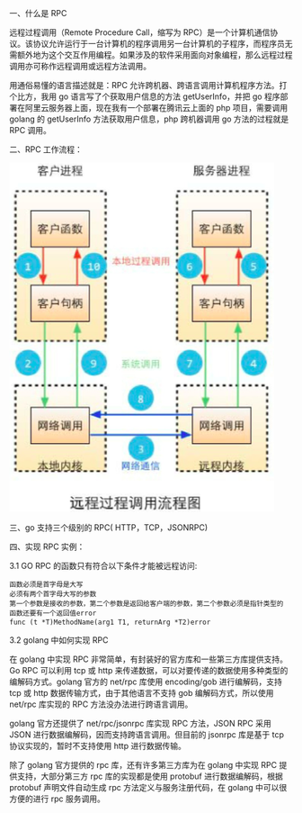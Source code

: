 一、什么是 RPC

远程过程调用（Remote Procedure Call，缩写为 RPC）是一个计算机通信协议。该协议允许运行于一台计算机的程序调用另一台计算机的子程序，而程序员无需额外地为这个交互作用编程。如果涉及的软件采用面向对象编程，那么远程过程调用亦可称作远程调用或远程方法调用。

用通俗易懂的语言描述就是：RPC 允许跨机器、跨语言调用计算机程序方法。打个比方，我用 go 语言写了个获取用户信息的方法 getUserInfo，并把 go 程序部署在阿里云服务器上面，现在我有一个部署在腾讯云上面的 php 项目，需要调用 golang 的 getUserInfo 方法获取用户信息，php 跨机器调用 go 方法的过程就是 RPC 调用。

二、RPC 工作流程：

![img](../../../images/RPC工作流程.png)

三、go 支持三个级别的 RPC( HTTP，TCP，JSONRPC)

四、实现 RPC 实例：

3.1 GO RPC 的函数只有符合以下条件才能被远程访问:

    函数必须是首字母是大写
    必须有两个首字母大写的参数
    第一个参数是接收的参数，第二个参数是返回给客户端的参数，第二个参数必须是指针类型的
    函数还要有一个返回值error
    func (t *T)MethodName(arg1 T1, returnArg *T2)error

3.2 golang 中如何实现 RPC

在 golang 中实现 RPC 非常简单，有封装好的官方库和一些第三方库提供支持。Go RPC 可以利用 tcp 或 http 来传递数据，可以对要传递的数据使用多种类型的编解码方式。golang 官方的 net/rpc 库使用 encoding/gob 进行编解码，支持 tcp 或 http 数据传输方式，由于其他语言不支持 gob 编解码方式，所以使用 net/rpc 库实现的 RPC 方法没办法进行跨语言调用。

golang 官方还提供了 net/rpc/jsonrpc 库实现 RPC 方法，JSON RPC 采用 JSON 进行数据编解码，因而支持跨语言调用。但目前的 jsonrpc 库是基于 tcp 协议实现的，暂时不支持使用 http 进行数据传输。

除了 golang 官方提供的 rpc 库，还有许多第三方库为在 golang 中实现 RPC 提供支持，大部分第三方 rpc 库的实现都是使用 protobuf 进行数据编解码，根据 protobuf 声明文件自动生成 rpc 方法定义与服务注册代码，在 golang 中可以很方便的进行 rpc 服务调用。
